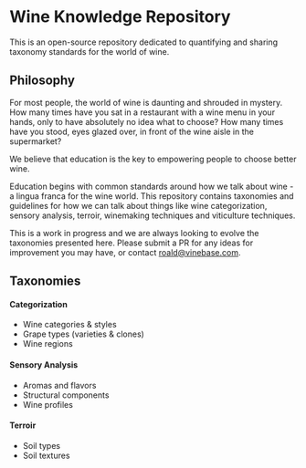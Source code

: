 # Wine Knowledge Repository

This is an open-source repository dedicated to quantifying and sharing taxonomy standards for the world of wine.

## Philosophy

For most people, the world of wine is daunting and shrouded in mystery. How many times have you sat in a restaurant with a wine menu in your hands, only to have absolutely no idea what to choose? How many times have you stood, eyes glazed over, in front of the wine aisle in the supermarket?

We believe that education is the key to empowering people to choose better wine. 

Education begins with common standards around how we talk about wine - a lingua franca for the wine world. This repository contains taxonomies and guidelines for how we can talk about things like wine categorization, sensory analysis, terroir, winemaking techniques and viticulture techniques.

This is a work in progress and we are always looking to evolve the taxonomies presented here. Please submit a PR for any ideas for improvement you may have, or contact roald@vinebase.com.

## Taxonomies

#### Categorization
- Wine categories & styles
- Grape types (varieties & clones)
- Wine regions

#### Sensory Analysis
- Aromas and flavors
- Structural components
- Wine profiles

#### Terroir
- Soil types
- Soil textures
